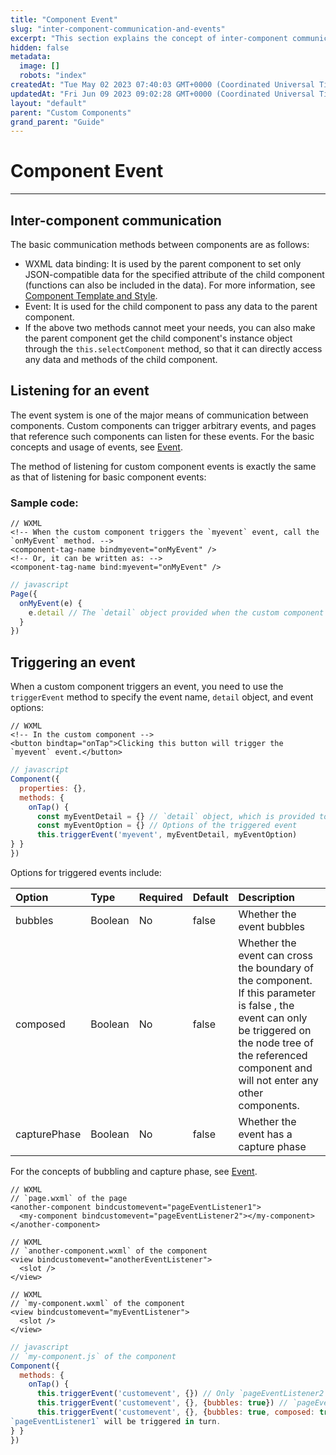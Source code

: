 ```yaml
---
title: "Component Event"
slug: "inter-component-communication-and-events"
excerpt: "This section explains the concept of inter-component communication and events."
hidden: false
metadata: 
  image: []
  robots: "index"
createdAt: "Tue May 02 2023 07:40:03 GMT+0000 (Coordinated Universal Time)"
updatedAt: "Fri Jun 09 2023 09:02:28 GMT+0000 (Coordinated Universal Time)"
layout: "default"
parent: "Custom Components"
grand_parent: "Guide"
---
```

# Component Event 
*** 
## Inter-component communication

The basic communication methods between components are as follows:

- WXML data binding: It is used by the parent component to set only JSON-compatible data for the specified attribute of the child component (functions can also be included in the data). For more information, see [Component Template and Style](doc:component-template-and-style#component-template).
- Event: It is used for the child component to pass any data to the parent component.
- If the above two methods cannot meet your needs, you can also make the parent component get the child component's instance object through the `this.selectComponent` method, so that it can directly access any data and methods of the child component.

## Listening for an event

The event system is one of the major means of communication between components. Custom components can trigger arbitrary events, and pages that reference such components can listen for these events. For the basic concepts and usage of events, see [Event](doc:wxml#event).

The method of listening for custom component events is exactly the same as that of listening for basic component events:

### Sample code:

```Text
// WXML
<!-- When the custom component triggers the `myevent` event, call the `onMyEvent` method. -->
<component-tag-name bindmyevent="onMyEvent" />
<!-- Or, it can be written as: -->
<component-tag-name bind:myevent="onMyEvent" />
```

```javascript
// javascript
Page({
  onMyEvent(e) {
    e.detail // The `detail` object provided when the custom component triggers an event
  }
})
```

## Triggering an event

When a custom component triggers an event, you need to use the `triggerEvent` method to specify the event name, `detail` object, and event options:

```Text
// WXML
<!-- In the custom component -->
<button bindtap="onTap">Clicking this button will trigger the `myevent` event.</button>
```

```javascript
// javascript
Component({
  properties: {},
  methods: {
    onTap() {
      const myEventDetail = {} // `detail` object, which is provided to the event listener.
      const myEventOption = {} // Options of the triggered event
      this.triggerEvent('myevent', myEventDetail, myEventOption)
} }
})
```

Options for triggered events include:

| Option       | Type    | Required | Default | Description                                                                                                                                                                                                   |
| :----------- | :------ | :------- | :------ | :------------------------------------------------------------------------------------------------------------------------------------------------------------------------------------------------------------ |
| bubbles      | Boolean | No       | false   | Whether the event bubbles                                                                                                                                                                                     |
| composed     | Boolean | No       | false   | Whether the event can cross the boundary of the component. If this parameter is false , the event can only be triggered on the node tree of the referenced component and will not enter any other components. |
| capturePhase | Boolean | No       | false   | Whether the event has a capture phase                                                                                                                                                                         |

For the concepts of bubbling and capture phase, see [Event](doc:wxml#event).

```Text
// WXML
// `page.wxml` of the page
<another-component bindcustomevent="pageEventListener1">
  <my-component bindcustomevent="pageEventListener2"></my-component>
</another-component>
```

```Text
// WXML
// `another-component.wxml` of the component
<view bindcustomevent="anotherEventListener">
  <slot />
</view>
```

```Text
// WXML
// `my-component.wxml` of the component
<view bindcustomevent="myEventListener">
  <slot />
</view>
```

```javascript
// javascript
// `my-component.js` of the component
Component({
  methods: {
    onTap() {
      this.triggerEvent('customevent', {}) // Only `pageEventListener2` will be triggered.
      this.triggerEvent('customevent', {}, {bubbles: true}) // `pageEventListener2` and `pageEventListener1` will be triggered in turn.
      this.triggerEvent('customevent', {}, {bubbles: true, composed: true}) // `pageEventListener2`, `anotherEventListener`, and
`pageEventListener1` will be triggered in turn.
} }
})
```
